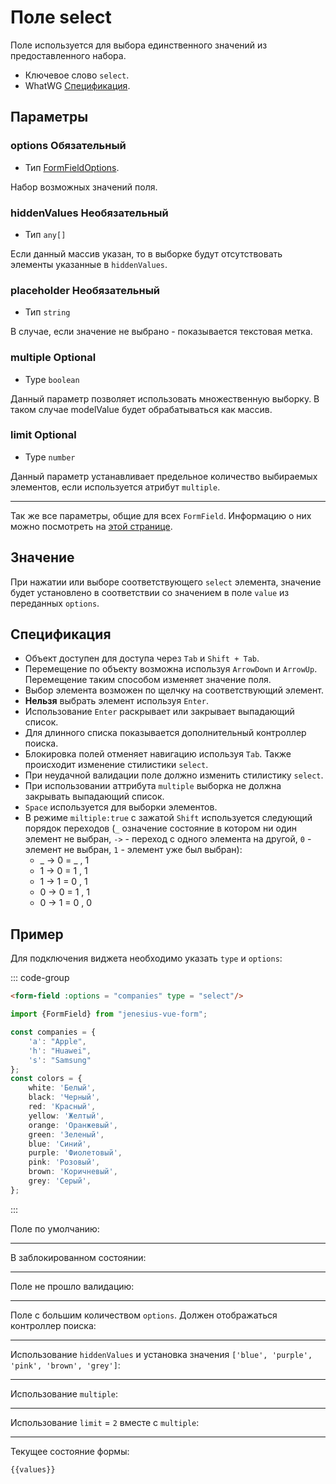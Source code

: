 

<script setup>
import {FormField, Form, useFormValues} from '../../../src';

const form = new Form();
const companies = {
	'a': "Apple",
    'h': "Huawei",
    's': "Samsung"
};
const colors = {
    white: 'Белый',
    black: 'Черный',
    red: 'Красный',
    yellow: 'Желтый',
    orange: 'Оранжевый',
    green: 'Зеленый',
    blue: 'Синий',
    purple: 'Фиолетовый',
    pink: 'Розовый',
    brown: 'Коричневый',
    grey: 'Серый',
};
const values = useFormValues(form);

</script>


# Поле select

Поле используется для выбора единственного значений из предоставленного набора.

- Ключевое слово `select`.
- WhatWG [Спецификация](https://html.spec.whatwg.org/multipage/input.html#select-button-state-(type=select)).

## Параметры


### options <Badge type = "tip">Обязательный</Badge>

- Тип [FormFieldOptions](./../fields/form-field-options).

Набор возможных значений поля.

### hiddenValues <Badge type = "info">Необязательный</Badge>

- Тип `any[]`

Если данный массив указан, то в выборке будут отсутствовать элементы указанные в `hiddenValues`.

### placeholder <Badge type = "info">Необязательный</Badge>
- Тип `string`

В случае, если значение не выбрано - показывается текстовая метка.

### multiple <Badge type = "info">Optional</Badge>

- Type `boolean`

Данный параметр позволяет использовать множественную выборку. В таком случае modelValue будет обрабатываться как массив.

### limit <Badge type = "info">Optional</Badge>

- Type `number`

Данный параметр устанавливает предельное количество выбираемых элементов, если используется атрибут `multiple`.


____ 

Так же все параметры, общие для всех `FormField`. Информацию о них можно посмотреть
на [этой странице](./form-field.md#params).

## Значение

При нажатии или выборе соответствующего `select` элемента, значение будет установлено в
соответствии со значением в поле `value` из переданных `options`.

## Спецификация

- Объект доступен для доступа через `Tab` и `Shift + Tab`.
- Перемещение по объекту возможна используя `ArrowDown` и `ArrowUp`. Перемещение таким способом
  изменяет значение поля.
- Выбор элемента возможен по щелчку на соответствующий элемент.
- **Нельзя** выбрать элемент используя `Enter`.
- Использование `Enter` раскрывает или закрывает выпадающий список.
- Для длинного списка показывается дополнительный контроллер поиска.
- Блокировка полей отменяет навигацию используя `Tab`. Также происходит изменение стилистики `select`.
- При неудачной валидации поле должно изменить стилистику `select`.
- При использовании аттрибута `multiple` выборка не должна закрывать выпадающий список.
- `Space` используется для выборки элементов.
- В режиме `miltiple:true` с зажатой `Shift` используется следующий порядок переходов (`_` означение состояние
в котором ни один элемент не выбран, `->` - переход с одного элемента на другой, `0` - элемент не выбран, `1` - элемент
уже был выбран):
  - _ -> 0 = _ , 1
  - 1 -> 0 = 1 , 1
  - 1 -> 1 = 0 , 1
  - 0 -> 0 = 1 , 1
  - 0 -> 1 = 0 , 0
  
## Пример

Для подключения виджета необходимо указать `type` и `options`:

::: code-group

```html
<form-field :options = "companies" type = "select"/>
```
```ts
import {FormField} from "jenesius-vue-form";

const companies = {
	'a': "Apple",
	'h': "Huawei",
	's': "Samsung"
};
const colors = {
	white: 'Белый',
	black: 'Черный',
	red: 'Красный',
	yellow: 'Желтый',
	orange: 'Оранжевый',
	green: 'Зеленый',
	blue: 'Синий',
	purple: 'Фиолетовый',
	pink: 'Розовый',
	brown: 'Коричневый',
	grey: 'Серый',
};
```

:::

Поле по умолчанию:
<FormField :options = "companies" type = "select" name = "company" label = "Выбери одну из" />

____

В заблокированном состоянии:
<FormField :options = "companies" type = "select" name = "company" disabled label = "Заблокированное" />

____

Поле не прошло валидацию:
<FormField :errors = "['Seleact this fields']" :options = "companies" type = "select" name = "company" label = "С ошибкой" />

____

Поле с большим количеством `options`. Должен отображаться контроллер поиска:
<FormField :options = "colors" type = "select" name = "color" label = "Большое число цветов" />

____

Использование `hiddenValues` и установка значения `['blue', 'purple', 'pink', 'brown', 'grey']`:
<FormField :options = "colors" hiddenValues = "['blue', 'purple', 'pink', 'brown', 'grey']" type = "select" name = "color" label = "Отфильтрованные цвета" />

----

Использование `multiple`:
<FormField :options = "colors" type = "select" name = "multiple-color" multiple label = "Multiple colors" />

----

Использование `limit` = `2` вместе с `multiple`:
<FormField :options = "colors" type = "select" name = "multiple-color" multiple label = "Multiple colors" limit = "2" />



----
Текущее состояние формы:
```ts-vue
{{values}}
```